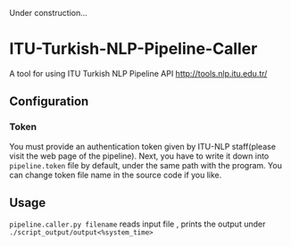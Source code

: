 Under construction...

# ITU-Turkish-NLP-Pipeline-Caller
 A tool for using ITU Turkish NLP Pipeline API <http://tools.nlp.itu.edu.tr/>

## Configuration
### Token
You must provide an authentication token given by ITU-NLP staff(please visit the web page of the pipeline). Next, you have to write it down into `pipeline.token` file by default, under the same path with the program. You can change token file name in the source code if you like.
## Usage
`pipeline.caller.py filename`
reads input file <filename>, prints the output under `./script_output/output<%system_time>`

